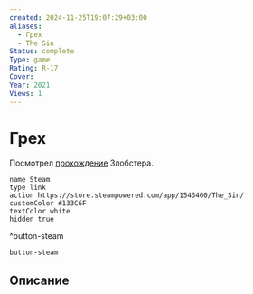 ```yaml
---
created: 2024-11-25T19:07:29+03:00
aliases:
  - Грех
  - The Sin
Status: complete
Type: game
Rating: R-17
Cover:
Year: 2021
Views: 1
---
```


# Грех

Посмотрел [прохождение](https://youtu.be/wjri48LV0C8?si=xRiknejtaZyRWOw6) Злобстера.


```button
name Steam
type link
action https://store.steampowered.com/app/1543460/The_Sin/
customColor #133C6F
textColor white
hidden true
```
^button-steam

`button-steam`


## Описание


